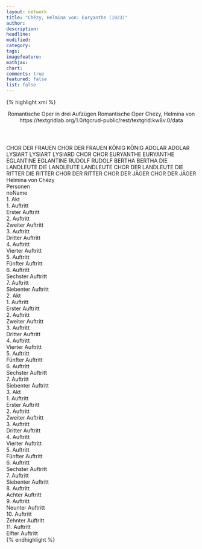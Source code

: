 ```yaml
---
layout: network
title: "Chézy, Helmina von: Euryanthe (1823)"
author:
description:
headline:
modified:
category:
tags:
imagefeature:
mathjax:
chart:
comments: true
featured: false
list: false
---
```

{% highlight xml %}
<?xml-model href="https://raw.githubusercontent.com/DLiNa/project/master/rules/lina.rnc"?><?xml-model href="https://raw.githubusercontent.com/DLiNa/project/master/rules/lina.sch"?>
<play xmlns="http://lina.digital">
  <header>
    <title>Euryanthe</title>
    <subtitle>Romantische Oper in drei Aufzügen</subtitle>
    <genretitle>Romantische Oper</genretitle>
    <author>Chézy, Helmina von</author>
    <date type="print"/>
    <date type="premiere" when="1823"/>
    <date type="written"/>
    <source>https://textgridlab.org/1.0/tgcrud-public/rest/textgrid:kw8v.0/data</source>
  </header>
  <personae>
    <character>
      <name>CHOR DER FRAUEN</name>
      <alias xml:id="chor_der_frauen">
        <name>CHOR DER FRAUEN</name>
      </alias>
    </character>
    <character>
      <name>KÖNIG</name>
      <alias xml:id="könig">
        <name>KÖNIG</name>
      </alias>
    </character>
    <character>
      <name>ADOLAR</name>
      <alias xml:id="adolar">
        <name>ADOLAR</name>
      </alias>
    </character>
    <character>
      <name>LYSIART</name>
      <alias xml:id="lysiart">
        <name>LYSIART</name>
      </alias>
      <alias xml:id="lysiard">
        <name>LYSIARD</name>
      </alias>
    </character>
    <character>
      <name>CHOR</name>
      <alias xml:id="chor">
        <name>CHOR</name>
      </alias>
    </character>
    <character>
      <name>EURYANTHE</name>
      <alias xml:id="euryanthe">
        <name>EURYANTHE</name>
      </alias>
    </character>
    <character>
      <name>EGLANTINE</name>
      <alias xml:id="eglantine">
        <name>EGLANTINE</name>
      </alias>
    </character>
    <character>
      <name>RUDOLF</name>
      <alias xml:id="rudolf">
        <name>RUDOLF</name>
      </alias>
    </character>
    <character>
      <name>BERTHA</name>
      <alias xml:id="bertha">
        <name>BERTHA</name>
      </alias>
    </character>
    <character>
      <name>DIE LANDLEUTE</name>
      <alias xml:id="die_landleute">
        <name>DIE LANDLEUTE</name>
      </alias>
      <alias xml:id="landleute">
        <name>LANDLEUTE</name>
      </alias>
      <alias xml:id="chor_der_landleute">
        <name>CHOR DER LANDLEUTE</name>
      </alias>
    </character>
    <character>
      <name>DIE RITTER</name>
      <alias xml:id="die_ritter">
        <name>DIE RITTER</name>
      </alias>
      <alias xml:id="chor_der_ritter">
        <name>CHOR DER RITTER</name>
      </alias>
    </character>
    <character>
      <name>CHOR DER JÄGER</name>
      <alias xml:id="chor_der_jäger">
        <name>CHOR DER JÄGER</name>
      </alias>
    </character>
  </personae>
  <text>
    <div>
      <head>Helmina von Chézy</head>
    </div>
    <div>
      <head>Personen</head>
      <div>
        <head>noName</head>
      </div>
    </div>
    <div>
      <head>1. Akt</head>
      <div>
        <head>1. Auftritt</head>
        <div>
          <head>Erster Auftritt</head>
          <sp who="#chor_der_frauen">
            <amount n="1" unit="speech_acts"/>
            <amount n="35" unit="words"/>
            <amount n="6" unit="lines"/>
            <amount n="204" unit="chars"/>
          </sp>
          <sp who="#chor_der_ritter">
            <amount n="1" unit="speech_acts"/>
            <amount n="32" unit="words"/>
            <amount n="5" unit="lines"/>
            <amount n="168" unit="chars"/>
          </sp>
          <sp who="#chor_der_frauen #chor_der_ritter">
            <amount n="1" unit="speech_acts"/>
            <amount n="22" unit="words"/>
            <amount n="3" unit="lines"/>
            <amount n="120" unit="chars"/>
          </sp>
          <sp who="#könig">
            <amount n="5" unit="speech_acts"/>
            <amount n="69" unit="words"/>
            <amount n="12" unit="lines"/>
            <amount n="371" unit="chars"/>
          </sp>
          <sp who="#adolar">
            <amount n="5" unit="speech_acts"/>
            <amount n="199" unit="words"/>
            <amount n="34" unit="lines"/>
            <amount n="1059" unit="chars"/>
          </sp>
          <sp who="#lysiart">
            <amount n="3" unit="speech_acts"/>
            <amount n="94" unit="words"/>
            <amount n="13" unit="lines"/>
            <amount n="480" unit="chars"/>
          </sp>
        </div>
      </div>
      <div>
        <head>2. Auftritt</head>
        <div>
          <head>Zweiter Auftritt</head>
          <sp who="#lysiard">
            <amount n="1" unit="speech_acts"/>
            <amount n="7" unit="words"/>
            <amount n="2" unit="lines"/>
            <amount n="40" unit="chars"/>
          </sp>
          <sp who="#adolar">
            <amount n="12" unit="speech_acts"/>
            <amount n="147" unit="words"/>
            <amount n="24" unit="lines"/>
            <amount n="814" unit="chars"/>
          </sp>
          <sp who="#lysiart">
            <amount n="12" unit="speech_acts"/>
            <amount n="200" unit="words"/>
            <amount n="30" unit="lines"/>
            <amount n="1036" unit="chars"/>
          </sp>
          <sp who="#könig">
            <amount n="6" unit="speech_acts"/>
            <amount n="27" unit="words"/>
            <amount n="6" unit="lines"/>
            <amount n="145" unit="chars"/>
          </sp>
          <sp who="#könig #chor">
            <amount n="1" unit="speech_acts"/>
            <amount n="2" unit="words"/>
            <amount n="1" unit="lines"/>
            <amount n="21" unit="chars"/>
          </sp>
          <sp who="#adolar #lysiart">
            <amount n="1" unit="speech_acts"/>
            <amount n="3" unit="words"/>
            <amount n="1" unit="lines"/>
            <amount n="16" unit="chars"/>
          </sp>
          <sp who="#chor">
            <amount n="7" unit="speech_acts"/>
            <amount n="50" unit="words"/>
            <amount n="9" unit="lines"/>
            <amount n="231" unit="chars"/>
          </sp>
        </div>
      </div>
      <div>
        <head>3. Auftritt</head>
        <div>
          <head>Dritter Auftritt</head>
          <sp who="#euryanthe">
            <amount n="1" unit="speech_acts"/>
            <amount n="56" unit="words"/>
            <amount n="8" unit="lines"/>
            <amount n="292" unit="chars"/>
          </sp>
        </div>
      </div>
      <div>
        <head>4. Auftritt</head>
        <div>
          <head>Vierter Auftritt</head>
          <sp who="#eglantine">
            <amount n="16" unit="speech_acts"/>
            <amount n="254" unit="words"/>
            <amount n="45" unit="lines"/>
            <amount n="1333" unit="chars"/>
          </sp>
          <sp who="#euryanthe">
            <amount n="16" unit="speech_acts"/>
            <amount n="345" unit="words"/>
            <amount n="52" unit="lines"/>
            <amount n="1873" unit="chars"/>
          </sp>
          <sp who="#eglantine #euryanthe">
            <amount n="1" unit="speech_acts"/>
            <amount n="8" unit="words"/>
            <amount n="1" unit="lines"/>
            <amount n="39" unit="chars"/>
          </sp>
        </div>
      </div>
      <div>
        <head>5. Auftritt</head>
        <div>
          <head>Fünfter Auftritt</head>
          <sp who="#eglantine">
            <amount n="1" unit="speech_acts"/>
            <amount n="177" unit="words"/>
            <amount n="26" unit="lines"/>
            <amount n="924" unit="chars"/>
          </sp>
        </div>
      </div>
      <div>
        <head>6. Auftritt</head>
        <div>
          <head>Sechster Auftritt</head>
          <sp who="#chor_der_landleute">
            <amount n="2" unit="speech_acts"/>
            <amount n="63" unit="words"/>
            <amount n="12" unit="lines"/>
            <amount n="351" unit="chars"/>
          </sp>
          <sp who="#chor_der_ritter">
            <amount n="1" unit="speech_acts"/>
            <amount n="23" unit="words"/>
            <amount n="4" unit="lines"/>
            <amount n="118" unit="chars"/>
          </sp>
        </div>
      </div>
      <div>
        <head>7. Auftritt</head>
        <div>
          <head>Siebenter Auftritt</head>
          <sp who="#chor_der_landleute">
            <amount n="1" unit="speech_acts"/>
            <amount n="15" unit="words"/>
            <amount n="3" unit="lines"/>
            <amount n="84" unit="chars"/>
          </sp>
          <sp who="#chor_der_ritter">
            <amount n="3" unit="speech_acts"/>
            <amount n="21" unit="words"/>
            <amount n="4" unit="lines"/>
            <amount n="105" unit="chars"/>
          </sp>
          <sp who="#euryanthe">
            <amount n="9" unit="speech_acts"/>
            <amount n="130" unit="words"/>
            <amount n="23" unit="lines"/>
            <amount n="804" unit="chars"/>
          </sp>
          <sp who="#eglantine">
            <amount n="3" unit="speech_acts"/>
            <amount n="46" unit="words"/>
            <amount n="7" unit="lines"/>
            <amount n="245" unit="chars"/>
          </sp>
          <sp who="#lysiart">
            <amount n="5" unit="speech_acts"/>
            <amount n="89" unit="words"/>
            <amount n="15" unit="lines"/>
            <amount n="493" unit="chars"/>
          </sp>
          <sp who="#chor">
            <amount n="3" unit="speech_acts"/>
            <amount n="108" unit="words"/>
            <amount n="12" unit="lines"/>
            <amount n="514" unit="chars"/>
          </sp>
          <sp who="#rudolf">
            <amount n="1" unit="speech_acts"/>
            <amount n="24" unit="words"/>
            <amount n="4" unit="lines"/>
            <amount n="156" unit="chars"/>
          </sp>
        </div>
      </div>
    </div>
    <div>
      <head>2. Akt</head>
      <div>
        <head>1. Auftritt</head>
        <div>
          <head>Erster Auftritt</head>
          <sp who="#lysiart">
            <amount n="1" unit="speech_acts"/>
            <amount n="240" unit="words"/>
            <amount n="39" unit="lines"/>
            <amount n="1321" unit="chars"/>
          </sp>
        </div>
      </div>
      <div>
        <head>2. Auftritt</head>
        <div>
          <head>Zweiter Auftritt</head>
          <sp who="#eglantine">
            <amount n="10" unit="speech_acts"/>
            <amount n="131" unit="words"/>
            <amount n="24" unit="lines"/>
            <amount n="731" unit="chars"/>
          </sp>
          <sp who="#lysiart">
            <amount n="9" unit="speech_acts"/>
            <amount n="116" unit="words"/>
            <amount n="20" unit="lines"/>
            <amount n="644" unit="chars"/>
          </sp>
          <sp who="#eglantine #lysiart">
            <amount n="1" unit="speech_acts"/>
            <amount n="59" unit="words"/>
            <amount n="10" unit="lines"/>
            <amount n="289" unit="chars"/>
          </sp>
        </div>
      </div>
      <div>
        <head>3. Auftritt</head>
        <div>
          <head>Dritter Auftritt</head>
          <sp who="#adolar">
            <amount n="1" unit="speech_acts"/>
            <amount n="106" unit="words"/>
            <amount n="22" unit="lines"/>
            <amount n="542" unit="chars"/>
          </sp>
        </div>
      </div>
      <div>
        <head>4. Auftritt</head>
        <div>
          <head>Vierter Auftritt</head>
        </div>
      </div>
      <div>
        <head>5. Auftritt</head>
        <div>
          <head>Fünfter Auftritt</head>
          <sp who="#chor">
            <amount n="1" unit="speech_acts"/>
            <amount n="19" unit="words"/>
            <amount n="4" unit="lines"/>
            <amount n="118" unit="chars"/>
          </sp>
        </div>
      </div>
      <div>
        <head>6. Auftritt</head>
        <div>
          <head>Sechster Auftritt</head>
          <sp who="#chor">
            <amount n="1" unit="speech_acts"/>
            <amount n="19" unit="words"/>
            <amount n="4" unit="lines"/>
            <amount n="118" unit="chars"/>
          </sp>
          <sp who="#könig">
            <amount n="3" unit="speech_acts"/>
            <amount n="27" unit="words"/>
            <amount n="4" unit="lines"/>
            <amount n="143" unit="chars"/>
          </sp>
          <sp who="#euryanthe">
            <amount n="2" unit="speech_acts"/>
            <amount n="30" unit="words"/>
            <amount n="5" unit="lines"/>
            <amount n="159" unit="chars"/>
          </sp>
        </div>
      </div>
      <div>
        <head>7. Auftritt</head>
        <div>
          <head>Siebenter Auftritt</head>
          <sp who="#lysiart">
            <amount n="14" unit="speech_acts"/>
            <amount n="181" unit="words"/>
            <amount n="28" unit="lines"/>
            <amount n="940" unit="chars"/>
          </sp>
          <sp who="#chor">
            <amount n="9" unit="speech_acts"/>
            <amount n="189" unit="words"/>
            <amount n="30" unit="lines"/>
            <amount n="960" unit="chars"/>
          </sp>
          <sp who="#euryanthe">
            <amount n="14" unit="speech_acts"/>
            <amount n="139" unit="words"/>
            <amount n="24" unit="lines"/>
            <amount n="724" unit="chars"/>
          </sp>
          <sp who="#adolar #könig">
            <amount n="2" unit="speech_acts"/>
            <amount n="7" unit="words"/>
            <amount n="2" unit="lines"/>
            <amount n="35" unit="chars"/>
          </sp>
          <sp who="#adolar">
            <amount n="15" unit="speech_acts"/>
            <amount n="130" unit="words"/>
            <amount n="25" unit="lines"/>
            <amount n="706" unit="chars"/>
          </sp>
          <sp who="#könig">
            <amount n="6" unit="speech_acts"/>
            <amount n="61" unit="words"/>
            <amount n="9" unit="lines"/>
            <amount n="303" unit="chars"/>
          </sp>
          <sp who="#lysiart #chor #euryanthe #adolar #könig">
            <amount n="2" unit="speech_acts"/>
            <amount n="55" unit="words"/>
            <amount n="8" unit="lines"/>
            <amount n="283" unit="chars"/>
          </sp>
        </div>
      </div>
    </div>
    <div>
      <head>3. Akt</head>
      <div>
        <head>1. Auftritt</head>
        <div>
          <head>Erster Auftritt</head>
          <sp who="#euryanthe">
            <amount n="17" unit="speech_acts"/>
            <amount n="249" unit="words"/>
            <amount n="43" unit="lines"/>
            <amount n="1325" unit="chars"/>
          </sp>
          <sp who="#adolar">
            <amount n="17" unit="speech_acts"/>
            <amount n="193" unit="words"/>
            <amount n="36" unit="lines"/>
            <amount n="1021" unit="chars"/>
          </sp>
        </div>
      </div>
      <div>
        <head>2. Auftritt</head>
        <div>
          <head>Zweiter Auftritt</head>
          <sp who="#euryanthe">
            <amount n="1" unit="speech_acts"/>
            <amount n="93" unit="words"/>
            <amount n="20" unit="lines"/>
            <amount n="518" unit="chars"/>
          </sp>
        </div>
      </div>
      <div>
        <head>3. Auftritt</head>
        <div>
          <head>Dritter Auftritt</head>
          <sp who="#euryanthe">
            <amount n="1" unit="speech_acts"/>
            <amount n="4" unit="words"/>
            <amount n="1" unit="lines"/>
            <amount n="21" unit="chars"/>
          </sp>
          <sp who="#adolar">
            <amount n="1" unit="speech_acts"/>
            <amount n="37" unit="words"/>
            <amount n="5" unit="lines"/>
            <amount n="177" unit="chars"/>
          </sp>
        </div>
      </div>
      <div>
        <head>4. Auftritt</head>
        <div>
          <head>Vierter Auftritt</head>
          <sp who="#euryanthe">
            <amount n="1" unit="speech_acts"/>
            <amount n="125" unit="words"/>
            <amount n="24" unit="lines"/>
            <amount n="662" unit="chars"/>
          </sp>
        </div>
      </div>
      <div>
        <head>5. Auftritt</head>
        <div>
          <head>Fünfter Auftritt</head>
          <sp who="#chor">
            <amount n="2" unit="speech_acts"/>
            <amount n="90" unit="words"/>
            <amount n="14" unit="lines"/>
            <amount n="500" unit="chars"/>
          </sp>
        </div>
      </div>
      <div>
        <head>6. Auftritt</head>
        <div>
          <head>Sechster Auftritt</head>
          <sp who="#könig">
            <amount n="6" unit="speech_acts"/>
            <amount n="79" unit="words"/>
            <amount n="12" unit="lines"/>
            <amount n="424" unit="chars"/>
          </sp>
          <sp who="#chor">
            <amount n="9" unit="speech_acts"/>
            <amount n="68" unit="words"/>
            <amount n="14" unit="lines"/>
            <amount n="343" unit="chars"/>
          </sp>
          <sp who="#könig #chor">
            <amount n="1" unit="speech_acts"/>
            <amount n="2" unit="words"/>
            <amount n="1" unit="lines"/>
            <amount n="18" unit="chars"/>
          </sp>
          <sp who="#euryanthe">
            <amount n="11" unit="speech_acts"/>
            <amount n="219" unit="words"/>
            <amount n="42" unit="lines"/>
            <amount n="1091" unit="chars"/>
          </sp>
        </div>
      </div>
      <div>
        <head>7. Auftritt</head>
        <div>
          <head>Siebenter Auftritt</head>
          <sp who="#bertha">
            <amount n="3" unit="speech_acts"/>
            <amount n="81" unit="words"/>
            <amount n="12" unit="lines"/>
            <amount n="384" unit="chars"/>
          </sp>
          <sp who="#chor">
            <amount n="3" unit="speech_acts"/>
            <amount n="26" unit="words"/>
            <amount n="3" unit="lines"/>
            <amount n="107" unit="chars"/>
          </sp>
        </div>
      </div>
      <div>
        <head>8. Auftritt</head>
        <div>
          <head>Achter Auftritt</head>
          <sp who="#adolar">
            <amount n="6" unit="speech_acts"/>
            <amount n="105" unit="words"/>
            <amount n="16" unit="lines"/>
            <amount n="588" unit="chars"/>
          </sp>
          <sp who="#die_landleute">
            <amount n="1" unit="speech_acts"/>
            <amount n="8" unit="words"/>
            <amount n="1" unit="lines"/>
            <amount n="41" unit="chars"/>
          </sp>
          <sp who="#chor">
            <amount n="3" unit="speech_acts"/>
            <amount n="43" unit="words"/>
            <amount n="7" unit="lines"/>
            <amount n="235" unit="chars"/>
          </sp>
          <sp who="#bertha">
            <amount n="3" unit="speech_acts"/>
            <amount n="44" unit="words"/>
            <amount n="7" unit="lines"/>
            <amount n="241" unit="chars"/>
          </sp>
          <sp who="#adolar #die_landleute #bertha #chor">
            <amount n="1" unit="speech_acts"/>
            <amount n="12" unit="words"/>
            <amount n="3" unit="lines"/>
            <amount n="80" unit="chars"/>
          </sp>
          <sp who="#bertha #chor">
            <amount n="1" unit="speech_acts"/>
            <amount n="30" unit="words"/>
            <amount n="4" unit="lines"/>
            <amount n="141" unit="chars"/>
          </sp>
        </div>
      </div>
      <div>
        <head>9. Auftritt</head>
        <div>
          <head>Neunter Auftritt</head>
          <sp who="#landleute">
            <amount n="1" unit="speech_acts"/>
            <amount n="5" unit="words"/>
            <amount n="1" unit="lines"/>
            <amount n="35" unit="chars"/>
          </sp>
          <sp who="#adolar">
            <amount n="8" unit="speech_acts"/>
            <amount n="78" unit="words"/>
            <amount n="16" unit="lines"/>
            <amount n="491" unit="chars"/>
          </sp>
          <sp who="#eglantine">
            <amount n="2" unit="speech_acts"/>
            <amount n="89" unit="words"/>
            <amount n="14" unit="lines"/>
            <amount n="491" unit="chars"/>
          </sp>
          <sp who="#chor">
            <amount n="6" unit="speech_acts"/>
            <amount n="72" unit="words"/>
            <amount n="19" unit="lines"/>
            <amount n="485" unit="chars"/>
          </sp>
          <sp who="#lysiart">
            <amount n="8" unit="speech_acts"/>
            <amount n="82" unit="words"/>
            <amount n="15" unit="lines"/>
            <amount n="467" unit="chars"/>
          </sp>
          <sp who="#die_ritter">
            <amount n="1" unit="speech_acts"/>
            <amount n="22" unit="words"/>
            <amount n="6" unit="lines"/>
            <amount n="139" unit="chars"/>
          </sp>
        </div>
      </div>
      <div>
        <head>10. Auftritt</head>
        <div>
          <head>Zehnter Auftritt</head>
          <sp who="#könig">
            <amount n="3" unit="speech_acts"/>
            <amount n="38" unit="words"/>
            <amount n="6" unit="lines"/>
            <amount n="204" unit="chars"/>
          </sp>
          <sp who="#adolar">
            <amount n="3" unit="speech_acts"/>
            <amount n="89" unit="words"/>
            <amount n="14" unit="lines"/>
            <amount n="466" unit="chars"/>
          </sp>
          <sp who="#eglantine">
            <amount n="3" unit="speech_acts"/>
            <amount n="99" unit="words"/>
            <amount n="18" unit="lines"/>
            <amount n="595" unit="chars"/>
          </sp>
          <sp who="#chor">
            <amount n="2" unit="speech_acts"/>
            <amount n="10" unit="words"/>
            <amount n="2" unit="lines"/>
            <amount n="55" unit="chars"/>
          </sp>
          <sp who="#lysiart">
            <amount n="2" unit="speech_acts"/>
            <amount n="12" unit="words"/>
            <amount n="3" unit="lines"/>
            <amount n="72" unit="chars"/>
          </sp>
          <sp who="#chor_der_jäger">
            <amount n="1" unit="speech_acts"/>
            <amount n="6" unit="words"/>
            <amount n="1" unit="lines"/>
            <amount n="30" unit="chars"/>
          </sp>
        </div>
      </div>
      <div>
        <head>11. Auftritt</head>
        <div>
          <head>Elfter Auftritt</head>
          <sp who="#chor">
            <amount n="2" unit="speech_acts"/>
            <amount n="70" unit="words"/>
            <amount n="13" unit="lines"/>
            <amount n="406" unit="chars"/>
          </sp>
          <sp who="#adolar">
            <amount n="1" unit="speech_acts"/>
            <amount n="43" unit="words"/>
            <amount n="6" unit="lines"/>
            <amount n="214" unit="chars"/>
          </sp>
        </div>
      </div>
    </div>
  </text>
</play>
{% endhighlight %}